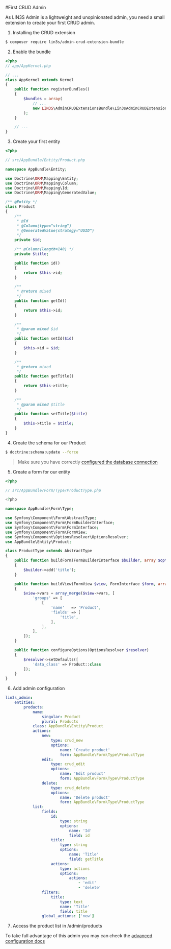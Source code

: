 #First CRUD Admin
 
As LIN3S Admin is a lightweight and unopinionated admin, you need a small extension to create your first CRUD admin.

1. Installing the CRUD extension

```bash
$ composer require lin3s/admin-crud-extension-bundle
```

2. Enable the bundle

```php
<?php
// app/AppKernel.php

// ...
class AppKernel extends Kernel
{
    public function registerBundles()
    {
        $bundles = array(
            // ...
            new LIN3S\AdminCRUDExtensionsBundle\Lin3sAdminCRUDExtensionsBundle,
        );
    }

    // ...
}
```

3. Create your first entity

```php
<?php

// src/AppBundle/Entity/Product.php

namespace AppBundle\Entity;

use Doctrine\ORM\Mapping\Entity;
use Doctrine\ORM\Mapping\Column;
use Doctrine\ORM\Mapping\Id;
use Doctrine\ORM\Mapping\GeneratedValue;

/** @Entity */
class Product
{
    /**
     * @Id
     * @Column(type="string")
     * @GeneratedValue(strategy="UUID")
     */
    private $id;

    /** @Column(length=140) */
    private $title;

    public function id()
    {
        return $this->id;
    }

    /**
     * @return mixed
     */
    public function getId()
    {
        return $this->id;
    }

    /**
     * @param mixed $id
     */
    public function setId($id)
    {
        $this->id = $id;
    }

    /**
     * @return mixed
     */
    public function getTitle()
    {
        return $this->title;
    }

    /**
     * @param mixed $title
     */
    public function setTitle($title)
    {
        $this->title = $title;
    }
}
```

4. Create the schema for our Product

```bash
$ doctrine:schema:update --force
```

> Make sure you have correctly [configured the database connection](http://symfony.com/doc/current/doctrine.html#configuring-the-database)

5. Create a form for our entity

```php
<?php

// src/AppBundle/Form/Type/ProductType.php

<?php

namespace AppBundle\Form\Type;

use Symfony\Component\Form\AbstractType;
use Symfony\Component\Form\FormBuilderInterface;
use Symfony\Component\Form\FormInterface;
use Symfony\Component\Form\FormView;
use Symfony\Component\OptionsResolver\OptionsResolver;
use AppBundle\Entity\Product;

class ProductType extends AbstractType
{
    public function buildForm(FormBuilderInterface $builder, array $options)
    {
        $builder->add('title');
    }

    public function buildView(FormView $view, FormInterface $form, array $options)
    {
        $view->vars = array_merge($view->vars, [
            'groups' => [
                [
                    'name'   => 'Product',
                    'fields' => [
                        'title',
                    ],
                ],
            ],
        ]);
    }

    public function configureOptions(OptionsResolver $resolver)
    {
        $resolver->setDefaults([
            'data_class' => Product::class
        ]);
    }
}

```

6. Add admin configuration

```yaml
lin3s_admin:
    entities:
        products:
            name:
                singular: Product
                plural: Products
            class: AppBundle\Entity\Product
            actions:
                new:
                    type: crud_new
                    options:
                        name: 'Create product'
                        form: AppBundle\Form\Type\ProductType
                edit:
                    type: crud_edit
                    options:
                        name: 'Edit product'
                        form: AppBundle\Form\Type\ProductType
                delete:
                    type: crud_delete
                    options:
                        name: 'Delete product'
                        form: AppBundle\Form\Type\ProductType
            list:
                fields:
                    id:
                        type: string
                        options:
                            name: 'Id'
                            field: id
                    title:
                        type: string
                        options:
                            name: 'Title'
                            field: getTitle
                    actions:
                        type: actions
                        options:
                            actions:
                                - 'edit'
                                - 'delete'
                filters:
                    title:
                        type: text
                        name: 'Title'
                        field: title
                global_actions: ['new']
```

7. Access the product list in /admin/products

To take full advantage of this admin you may can check the [advanced configuration docs](docs/advanced_configuration.md)
